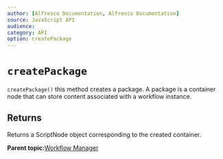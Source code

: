```yaml
---
author: [Alfresco Documentation, Alfresco Documentation]
source: JavaScript API
audience: 
category: API
option: createPackage
---
```


# `createPackage`

`createPackage()` this method creates a package. A package is a container node that can store content associated with a workflow instance.

## Returns

Returns a ScriptNode object corresponding to the created container.

**Parent topic:**[Workflow Manager](../references/API-JS-WorkflowManager.md)

